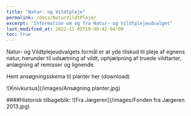 ```yaml
---
title: "Natur- og Vildtpleje"
permalink: /docs/NaturVildtPleje/
excerpt: "Information om og fra Natur- og Vildtplejeudvalget"
last_modified_at: 2022-11-05T10:40:42-04:00
toc: true
---
```

Natur- og Vildtplejeudvalgets formål er at yde tilskud til pleje af egnens natur, herunder til udsætning af vildt, ophjælpning af truede vildtarter, anlægning af remisser og lignende.

Hent ansøgningsskema til planter her (download)

![Knivkursus](/images/Ansøgning planter.jpg)

####Historisk tilbageblik:
![Fra Jægeren](/images/Fonden fra Jægeren 2013.jpg)